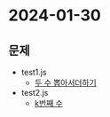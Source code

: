# 2024-01-30
## 문제
* test1.js 
    * [두 수 뽑아서더하기](https://school.programmers.co.kr/learn/courses/30/lessons/68644)
* test2.js
    * [k번째 수](https://school.programmers.co.kr/learn/courses/30/lessons/42748) 

